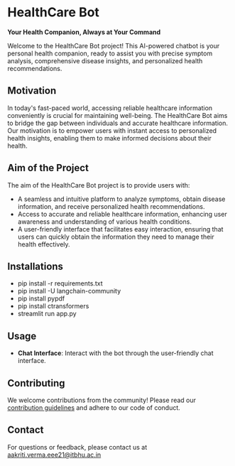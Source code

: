 # HealthCare Bot

**Your Health Companion, Always at Your Command**

Welcome to the HealthCare Bot project! This AI-powered chatbot is your personal health companion, ready to assist you with precise symptom analysis, comprehensive disease insights, and personalized health recommendations.

## Motivation
In today's fast-paced world, accessing reliable healthcare information conveniently is crucial for maintaining well-being. The HealthCare Bot aims to bridge the gap between individuals and accurate healthcare information. Our motivation is to empower users with instant access to personalized health insights, enabling them to make informed decisions about their health.

## Aim of the Project
The aim of the HealthCare Bot project is to provide users with:
- A seamless and intuitive platform to analyze symptoms, obtain disease information, and receive personalized health recommendations.
- Access to accurate and reliable healthcare information, enhancing user awareness and understanding of various health conditions.
- A user-friendly interface that facilitates easy interaction, ensuring that users can quickly obtain the information they need to manage their health effectively.

## Installations
- pip install -r requirements.txt 
- pip install -U langchain-community 
- pip install pypdf 
- pip install ctransformers
- streamlit run app.py

## Usage
- **Chat Interface**: Interact with the bot through the user-friendly chat interface.

## Contributing
We welcome contributions from the community! Please read our [contribution guidelines](CONTRIBUTING.md) and adhere to our code of conduct.

## Contact
For questions or feedback, please contact us at aakriti.verma.eee21@itbhu.ac.in
